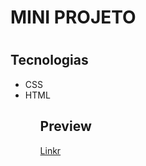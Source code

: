 <h1>MINI PROJETO<h1>
<h2>Tecnologias</h2>
<ul>
<li>CSS
</li>
<li>HTML
</li>
<ul>
<h2>Preview</h2>
 <a href="https://helxysa.github.io/HTML-CSS-Mini-Projeto/" target="_blank" >Linkr</a>
